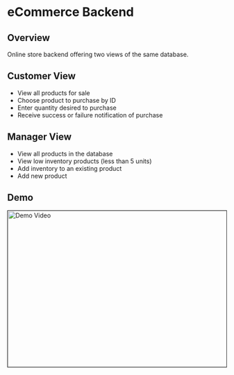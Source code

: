 # eCommerce Backend

## Overview

Online store backend offering two views of the same database.

## Customer View

* View all products for sale
* Choose product to purchase by ID
* Enter quantity desired to purchase
* Receive success or failure notification of purchase

## Manager View

* View all products in the database
* View low inventory products (less than 5 units)
* Add inventory to an existing product
* Add new product

## Demo


<a href="http://www.youtube.com/watch?feature=player_embedded&v=RJlbRFjQfS0
" target="_blank"><img src="http://img.youtube.com/vi/RJlbRFjQfS0/0.jpg" 
alt="Demo Video" width="640" height="360" border="1" /></a>

